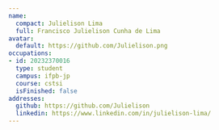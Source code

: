 ```yaml
---
name:
  compact: Julielison Lima
  full: Francisco Julielison Cunha de Lima
avatar:
  default: https://github.com/Julielison.png
occupations:
- id: 20232370016
  type: student
  campus: ifpb-jp
  course: cstsi
  isFinished: false
addresses:
  github: https://github.com/Julielison
  linkedin: https://www.linkedin.com/in/julielison-lima/
---
```

